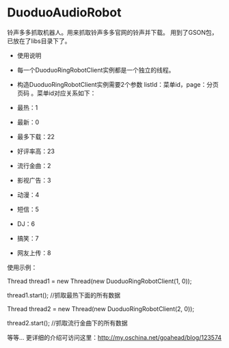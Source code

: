 DuoduoAudioRobot
================

铃声多多抓取机器人。用来抓取铃声多多官网的铃声并下载。
用到了GSON包，已放在了libs目录下了。


 * 使用说明
 * 每一个DuoduoRingRobotClient实例都是一个独立的线程。
 * 构造DuoduoRingRobotClient实例需要2个参数 listId：菜单id，page：分页页码 。菜单id对应关系如下：
  
  * 最热：1
  * 最新：0
  * 最多下载：22
  * 好评率高：23
  * 流行金曲：2
  * 影视广告：3
  * 动漫：4
  * 短信：5
  * DJ：6
  * 搞笑：7
  * 网友上传：8

  
  使用示例：
  
  Thread thread1 = new Thread(new DuoduoRingRobotClient(1, 0));
  
  thread1.start(); //抓取最热下面的所有数据
  
  Thread thread2 = new Thread(new DuoduoRingRobotClient(2, 0));
  
  thread2.start(); //抓取流行金曲下的所有数据
  
  等等...
  更详细的介绍可访问这里：http://my.oschina.net/goahead/blog/123574
